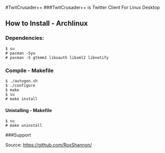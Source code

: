 #TwitCrusader++
###TwitCrusader++ is Twitter Client For Linux Desktop

## How to Install - Archlinux
    
### Dependencies:
    $ su
    # pacman -Syu
    # pacman -S gtkmm3 liboauth libxml2 libnotify


### Compile - Makefile
    $ ./autogen.sh
    $ ./configure
    $ make
    $ su
    # make install

#### Unistalling - Makefile
    $ su
    # make uninstall

###Support

Source: https://github.com/RoxShannon/

